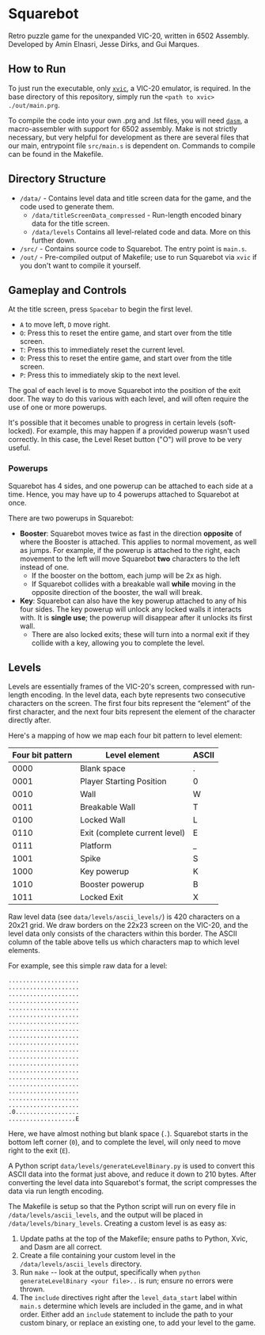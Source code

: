 # Squarebot

Retro puzzle game for the unexpanded VIC-20, written in 6502 Assembly. Developed by Amin Elnasri, Jesse Dirks, and Gui Marques.


## How to Run
To just run the executable, only [`xvic`](https://vice-emu.sourceforge.io/), a VIC-20 emulator, is required. In the base directory of this repository, simply run the `<path to xvic> ./out/main.prg`.

To compile the code into your own .prg and .lst files, you will need [`dasm`](https://dasm-assembler.github.io/), a macro-assembler with support for 6502 assembly. Make is not strictly necessary, but very helpful for development as there are several files that our main, entrypoint file `src/main.s` is dependent on. Commands to compile can be found in the Makefile.


## Directory Structure

- `/data/` - Contains level data and title screen data for the game, and the code used to generate them.
  - `/data/titleScreenData_compressed` - Run-length encoded binary data for the title screen.
  - `/data/levels` Contains all level-related code and data. More on this further down.
- `/src/` - Contains source code to Squarebot. The entry point is `main.s`.
- `/out/` - Pre-compiled output of Makefile; use to run Squarebot via `xvic` if you don't want to compile it yourself.



## Gameplay and Controls

At the title screen, press `Spacebar` to begin the first level. 
- `A` to move left, `D` move right.
- `O`: Press this to reset the entire game, and start over from the title screen.
- `T`: Press this to immediately reset the current level.
- `O`: Press this to reset the entire game, and start over from the title screen.
- `P`: Press this to immediately skip to the next level.


The goal of each level is to move Squarebot into the position of the exit door. The way to do this various with each level, and will often require the use of one or more powerups.


It's possible that it becomes unable to progress in certain levels (soft-locked). For example, this may happen if a provided powerup wasn't used correctly. In this case, the Level Reset button ("O") will prove to be very useful.


### Powerups

Squarebot has 4 sides, and one powerup can be attached to each side at a time. Hence, you may have up to 4 powerups attached to Squarebot at once.

There are two powerups in Squarebot:
- **Booster**: Squarebot moves twice as fast in the direction **opposite** of where the Booster is attached. This applies to normal movement, as well as jumps. For example, if the powerup is attached to the right, each movement to the left will move Squarebot **two** characters to the left instead of one.
    - If the booster on the bottom, each jump will be 2x as high.
    - If Squarebot collides with a breakable wall **while** moving in the opposite direction of the booster, the wall will break.
- **Key**: Squarebot can also have the key powerup attached to any of his four sides. The key powerup will unlock any locked walls it interacts with. It is **single use**; the powerup will disappear after it unlocks its first wall.
  - There are also locked exits; these will turn into a normal exit if they collide with a key, allowing you to complete the level.

## Levels

Levels are essentially frames of the VIC-20's screen, compressed with run-length encoding.  In the level data, each byte represents two consecutive characters on the screen. The first four bits represent the “element” of the first character, and the next four bits represent the element of the character directly after.

Here's a mapping of how we map each four bit pattern to level element:

| Four bit pattern | Level element | ASCII |
| -------- | ------- |  --- |
| 0000 | Blank space |  . |
| 0001 | Player Starting Position  | 0  |
| 0010 | Wall |  W |
| 0011|  Breakable Wall |  T |
| 0100 | Locked Wall |  L |
| 0110 | Exit (complete current level) | E  |
| 0111 | Platform | _ |
| 1001 | Spike | S |
| 1000 | Key powerup |  K |
| 1010 | Booster powerup | B |
| 1011 | Locked Exit | X |

Raw level data (see `data/levels/ascii_levels/`) is 420 characters on a 20x21 grid. We draw borders on the 22x23 screen on the VIC-20, and the level data only consists of the characters within this border. The ASCII column of the table above tells us which characters map to which level elements. 

For example, see this simple raw data for a level:
```
....................
....................
....................
....................
....................
....................
....................
....................
....................
....................
....................
....................
....................
....................
....................
....................
....................
....................
....................
.0..................
...................E
```

Here, we have almost nothing but blank space (`.`). Squarebot starts in the bottom left corner (`0`), and to complete the level, will only need to move right to the exit (`E`).


A Python script `data/levels/generateLevelBinary.py` is used to convert this ASCII data into the format just above, and reduce it down to 210 bytes. After converting the level data into Squarebot's format, the script compresses the data via run length encoding. 

The Makefile is setup so that the Python script will run on every file in `/data/levels/ascii_levels`, and the output will be placed in `/data/levels/binary_levels`. Creating a custom level is as easy as:
1. Update paths at the top of the Makefile; ensure paths to Python, Xvic, and Dasm are all correct.
2. Create a file containing your custom level in the `/data/levels/ascii_levels` directory.
3. Run `make` -- look at the output, specifically when `python generateLevelBinary <your file>..` is run; ensure no errors were thrown.
4. The `include` directives right after the `level_data_start` label within `main.s` determine which levels are included in the game, and in what order. Either add an `include` statement to include the path to your custom binary, or replace an existing one, to add your level to the game.